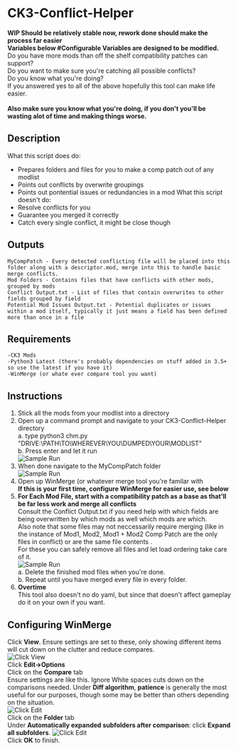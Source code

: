 # CK3-Conflict-Helper
<b>WIP Should be relatively stable now, rework done should make the process far easier<br>
Variables below #Configurable Variables are designed to be modified.<br></b>
Do you have more mods than off the shelf compatibility patches can support?<br>
Do you want to make sure you're catching all possible conflicts?<br>
Do you know what you're doing?<br>
If you answered yes to all of the above hopefully this tool can make life easier.<br><br>
<b>Also make sure you know what you're doing, if you don't you'll be wasting alot of time and making things worse.<br></b>
## Description
What this script does do:<br>
- Prepares folders and files for you to make a comp patch out of any modlist
- Points out conflicts by overwrite groupings
- Points out pontential issues or redundancies in a mod
What this script doesn't do:<br>
- Resolve conflicts for you
- Guarantee you merged it correctly
- Catch every single conflict, it might be close though

## Outputs
    MyCompPatch - Every detected conflicting file will be placed into this folder along with a descriptor.mod, merge into this to handle basic merge conflicts.
    Mod Folders - Contains files that have conflicts with other mods, grouped by mods
    Conflict Output.txt - List of files that contain overwrites to other fields grouped by field
    Potential Mod Issues Output.txt - Potential duplicates or issues within a mod itself, typically it just means a field has been defined more than once in a file
    
## Requirements
    -CK3 Mods
    -Python3 Latest (there's probably dependencies on stuff added in 3.5+ so use the latest if you have it)
    -WinMerge (or whate ever compare tool you want)

## Instructions
1. Stick all the mods from your modlist into a directory<br>
2. Open up a command prompt and navigate to your CK3-Conflict-Helper directory<br>
    a. type python3 chm.py "DRIVE:\PATH\TO\WHEREVER\YOU\DUMPED\YOUR\MODLIST"<br>
    b. Press enter and let it run<br>
    ![Sample Run](https://github.com/sintri/CK3-Conflict-Helper/blob/main/HelpFiles/cmd1.PNG)<br>
3. When done navigate to the MyCompPatch folder<br>
    ![Sample Run](https://github.com/sintri/CK3-Conflict-Helper/blob/main/HelpFiles/output.PNG)<br>
4. Open up WinMerge (or whatever merge tool you're familar with<br>
    <b>If this is your first time, configure WinMerge for easier use, see below</b><br>
5. <b>For Each Mod File, start with a compatibility patch as a base as that'll be far less work and merge all conflicts</b><br>
    Consult the Conflict Output.txt if you need help with which fields are being overwritten by which mods as well which mods are which.<br>
    Also note that some files may not neccessarily require merging (like in the instance of Mod1, Mod2, Mod1 + Mod2 Comp Patch are the only files in conflict) or are the same file contents .<br>
    For these you can safely remove all files and let load ordering take care of it.<br>
    ![Sample Run](https://github.com/sintri/CK3-Conflict-Helper/blob/main/HelpFiles/output2.PNG)<br>
    a. Delete the finished mod files when you're done.<br>
    b. Repeat until you have merged every file in every folder.<br>
6. <b>Overtime</b><br>
    This tool also doesn't no do yaml, but since that doesn't affect gameplay do it on your own if you want.

## Configuring WinMerge
Click <b>View</b>. Ensure settings are set to these, only showing different items will cut down on the clutter and reduce compares.<br>
![Click View](https://github.com/sintri/CK3-Conflict-Helper/blob/main/HelpFiles/winmergec0.PNG)<br>
Click <b>Edit->Options</b><br>
Click on the <b>Compare</b> tab<br>
Ensure settings are like this. Ignore White spaces cuts down on the comparisons needed. Under <b>Diff algorithm</b>, <b>patience</b> is generally the most useful for our purposes, though some may be better than others depending on the situation.<br>
![Click Edit](https://github.com/sintri/CK3-Conflict-Helper/blob/main/HelpFiles/winmergec1.PNG)<br>
Click on the <b>Folder</b> tab<br>
Under <b>Automatically expanded subfolders after comparison</b>: click <b>Expand all subfolders</b>.
![Click Edit](https://github.com/sintri/CK3-Conflict-Helper/blob/main/HelpFiles/winmergec2.PNG)<br>
Click <b>OK</b> to finish.
